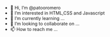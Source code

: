 - 👋 Hi, I’m @patooromero
- 👀 I’m interested in HTML,CSS and Javascript
- 🌱 I’m currently learning ...
- 💞️ I’m looking to collaborate on ...
- 📫 How to reach me ...

<!---
patooromero/patooromero is a ✨ special ✨ repository because its `README.md` (this file) appears on your GitHub profile.
You can click the Preview link to take a look at your changes.
--->
